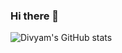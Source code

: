 ### Hi there 👋

![Divyam's GitHub stats](https://github-readme-stats.vercel.app/api?username=nihaldivyam&show_icons=true&theme=radical)